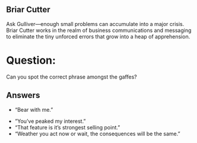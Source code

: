 ## Briar Cutter
Ask Gulliver—enough small problems can accumulate into a major crisis.
Briar Cutter works in the realm of business communications and messaging
to eliminate the tiny unforced errors that grow into a heap of apprehension.


# Question:
Can you spot the correct phrase amongst the gaffes?

## Answers
* “Bear with me.”
- ”You’ve peaked my interest.”
- “That feature is it’s strongest selling point.”
- “Weather you act now or wait, the consequences will be the same.”
